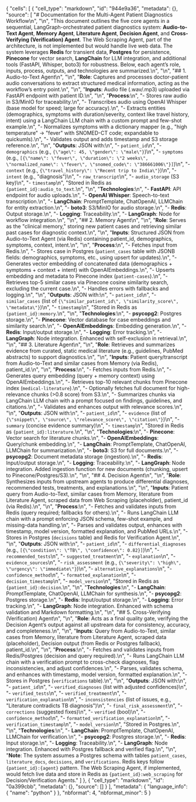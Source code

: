 {
 "cells": [
  {
   "cell_type": "markdown",
   "id": "944e9a36",
   "metadata": {},
   "source": [
    "# Documentation for the Multi-Agent Patient Diagnostics Workflow\n",
    "\n",
    "This document outlines the five core agents in a sequential, LangGraph-orchestrated patient diagnostics system: **Audio-to-Text Agent**, **Memory Agent**, **Literature Agent**, **Decision Agent**, and **Cross-Verifying (Verification) Agent**. The Web Scraping Agent, part of the architecture, is not implemented but would handle live web data. The system leverages **Redis** for transient data, **Postgres** for persistence, **Pinecone** for vector search, **LangChain** for LLM integration, and additional tools (FastAPI, Whisper, boto3) for robustness. Below, each agent’s role, inputs, process, outputs, and technologies are summarized.\n",
    "\n",
    "## 1. Audio-to-Text Agent\n",
    "\n",
    "**Role**: Captures and processes doctor-patient audio conversations to extract structured medical information, acting as the workflow’s entry point.\n",
    "\n",
    "**Inputs**: Audio file (.wav/.mp3) uploaded via FastAPI endpoint with patient ID.\n",
    "\n",
    "**Process**:\n",
    "- Stores raw audio in S3/MinIO for traceability.\n",
    "- Transcribes audio using OpenAI Whisper (base model for speed; large for accuracy).\n",
    "- Extracts entities (demographics, symptoms with duration/severity, context like travel history, intent) using a LangChain LLM chain with a custom prompt and few-shot example.\n",
    "- Normalizes symptoms with a dictionary mapper (e.g., \"high temperature\" → \"fever\" with SNOMED-CT code; expandable to quickumls).\n",
    "- Validates output and adds timestamp and S3 storage reference.\n",
    "\n",
    "**Outputs**: JSON with:\n",
    "- `patient_id`\n",
    "- `demographics` (e.g., `{\"age\": 45, \"gender\": \"male\"}`)\n",
    "- `symptoms` (e.g., `[{\"name\": \"fever\", \"duration\": \"2 weeks\", \"normalized_name\": \"fever\", \"snomed_code\": \"386661006\"}]`)\n",
    "- `context` (e.g., `{\"travel_history\": \"Recent trip to India\"}`)\n",
    "- `intent` (e.g., \"diagnosis\")\n",
    "- `raw_transcript`\n",
    "- `audio_storage` (S3 key)\n",
    "- `timestamp`\n",
    "Stored in Redis as `{patient_id}:audio_to_text`.\n",
    "\n",
    "**Technologies**:\n",
    "- **FastAPI**: API endpoint for audio uploads.\n",
    "- **OpenAI Whisper**: Speech-to-text transcription.\n",
    "- **LangChain**: PromptTemplate, ChatOpenAI, LLMChain for entity extraction.\n",
    "- **boto3**: S3/MinIO for audio storage.\n",
    "- **Redis**: Output storage.\n",
    "- **Logging**: Traceability.\n",
    "- **LangGraph**: Node for workflow integration.\n",
    "\n",
    "## 2. Memory Agent\n",
    "\n",
    "**Role**: Serves as the \"clinical memory,\" storing new patient cases and retrieving similar past cases for diagnostic context.\n",
    "\n",
    "**Inputs**: Structured JSON from Audio-to-Text Agent (via Redis) containing patient_id, demographics, symptoms, context, intent.\n",
    "\n",
    "**Process**:\n",
    "- Fetches input from Redis.\n",
    "- Stores case in Postgres (`patient_cases` table with JSONB fields: demographics, symptoms, etc., using upsert for updates).\n",
    "- Generates vector embedding of concatenated data (demographics + symptoms + context + intent) with OpenAIEmbeddings.\n",
    "- Upserts embedding and metadata to Pinecone index (`patient-cases`).\n",
    "- Retrieves top-5 similar cases via Pinecone cosine similarity search, excluding the current case.\n",
    "- Handles errors with fallbacks and logging.\n",
    "\n",
    "**Outputs**: JSON with:\n",
    "- `patient_id`\n",
    "- `similar_cases` (list of `{\"similar_patient_id\", \"similarity_score\", \"metadata\"}`)\n",
    "- `timestamp`\n",
    "Stored in Redis as `{patient_id}:memory`.\n",
    "\n",
    "**Technologies**:\n",
    "- **psycopg2**: Postgres storage.\n",
    "- **Pinecone**: Vector database for case embeddings and similarity search.\n",
    "- **OpenAIEmbeddings**: Embedding generation.\n",
    "- **Redis**: Input/output storage.\n",
    "- **Logging**: Error tracking.\n",
    "- **LangGraph**: Node integration. Enhanced with self-exclusion in retrieval.\n",
    "\n",
    "## 3. Literature Agent\n",
    "\n",
    "**Role**: Retrieves and summarizes evidence from curated, static medical literature (e.g., guidelines, PubMed abstracts) to support diagnostics.\n",
    "\n",
    "**Inputs**: Patient query/transcript from Audio-to-Text and similar cases from Memory (via Redis), patient_id.\n",
    "\n",
    "**Process**:\n",
    "- Fetches inputs from Redis.\n",
    "- Generates query embedding (query + memory context) using OpenAIEmbeddings.\n",
    "- Retrieves top-10 relevant chunks from Pinecone index (`medical-literature`).\n",
    "- Optionally fetches full document for high-relevance chunks (>0.8 score) from S3.\n",
    "- Summarizes chunks via LangChain LLM chain with a prompt focused on findings, guidelines, and citations.\n",
    "- Validates and enhances output with relevance scores.\n",
    "\n",
    "**Outputs**: JSON with:\n",
    "- `patient_id`\n",
    "- `evidence` (list of `{\"snippet\", \"source\", \"relevance_score\", \"citation\"}`)\n",
    "- `summary` (concise evidence summary)\n",
    "- `timestamp`\n",
    "Stored in Redis as `{patient_id}:literature`.\n",
    "\n",
    "**Technologies**:\n",
    "- **Pinecone**: Vector search for literature chunks.\n",
    "- **OpenAIEmbeddings**: Query/chunk embedding.\n",
    "- **LangChain**: PromptTemplate, ChatOpenAI, LLMChain for summarization.\n",
    "- **boto3**: S3 for full documents.\n",
    "- **psycopg2**: Document metadata storage (ingestion).\n",
    "- **Redis**: Input/output storage.\n",
    "- **Logging**: Traceability.\n",
    "- **LangGraph**: Node integration. Added ingestion function for new documents (chunking, upsert to Pinecone/Postgres/S3).\n",
    "\n",
    "## 4. Decision Agent\n",
    "\n",
    "**Role**: Synthesizes inputs from upstream agents to produce differential diagnoses, recommended tests, treatments, and explanations.\n",
    "\n",
    "**Inputs**: Patient query from Audio-to-Text, similar cases from Memory, literature from Literature Agent, scraped data from Web Scraping (placeholder), patient_id (via Redis).\n",
    "\n",
    "**Process**:\n",
    "- Fetches and validates inputs from Redis (query required; fallbacks for others).\n",
    "- Runs LangChain LLM chain with a prompt enforcing JSON schema, few-shot example, and missing-data handling.\n",
    "- Parses and validates output, enhances with timestamp, model version, formatted explanation, and PubMed URLs.\n",
    "- Stores in Postgres (`decisions` table) and Redis for Verification Agent.\n",
    "\n",
    "**Outputs**: JSON with:\n",
    "- `patient_id`\n",
    "- `differential_diagnoses` (e.g., `[{\"condition\": \"TB\", \"confidence\": 0.82}]`)\n",
    "- `recommended_tests`\n",
    "- `suggested_treatment`\n",
    "- `explanation`\n",
    "- `evidence_sources`\n",
    "- `risk_assessment` (e.g., `{\"severity\": \"high\", \"urgency\": \"immediate\"}`)\n",
    "- `alternative_explanations`\n",
    "- `confidence_method`\n",
    "- `formatted_explanation`\n",
    "- `decision_timestamp`\n",
    "- `model_version`\n",
    "Stored in Redis as `{patient_id}:decision`.\n",
    "\n",
    "**Technologies**:\n",
    "- **LangChain**: PromptTemplate, ChatOpenAI, LLMChain for synthesis.\n",
    "- **psycopg2**: Postgres storage.\n",
    "- **Redis**: Input/output storage.\n",
    "- **Logging**: Error tracking.\n",
    "- **LangGraph**: Node integration. Enhanced with schema validation and Markdown formatting.\n",
    "\n",
    "## 5. Cross-Verifying (Verification) Agent\n",
    "\n",
    "**Role**: Acts as a final quality gate, verifying the Decision Agent’s output against all upstream data for consistency, accuracy, and completeness.\n",
    "\n",
    "**Inputs**: Query from Audio-to-Text, similar cases from Memory, literature from Literature Agent, scraped data (placeholder), Decision output (from Redis or Postgres fallback), patient_id.\n",
    "\n",
    "**Process**:\n",
    "- Fetches and validates inputs from Redis/Postgres (decision and query required).\n",
    "- Runs LangChain LLM chain with a verification prompt to cross-check diagnoses, flag inconsistencies, and adjust confidences.\n",
    "- Parses, validates schema, and enhances with timestamp, model version, formatted explanation.\n",
    "- Stores in Postgres (`verifications` table).\n",
    "\n",
    "**Outputs**: JSON with:\n",
    "- `patient_id`\n",
    "- `verified_diagnoses` (list with adjusted confidences)\n",
    "- `verified_tests`\n",
    "- `verified_treatment`\n",
    "- `verification_explanation`\n",
    "- `inconsistencies` (list of issues, e.g., \"Literature contradicts TB diagnosis\")\n",
    "- `final_risk_assessment`\n",
    "- `corrections` (suggested fixes)\n",
    "- `verified` (bool)\n",
    "- `confidence_method`\n",
    "- `formatted_verification_explanation`\n",
    "- `verification_timestamp`\n",
    "- `model_version`\n",
    "Stored in Postgres.\n",
    "\n",
    "**Technologies**:\n",
    "- **LangChain**: PromptTemplate, ChatOpenAI, LLMChain for verification.\n",
    "- **psycopg2**: Postgres storage.\n",
    "- **Redis**: Input storage.\n",
    "- **Logging**: Traceability.\n",
    "- **LangGraph**: Node integration. Enhanced with Postgres fallback and verified flag.\n",
    "\n",
    "**Note**: The system assumes a Postgres schema with tables `patient_cases`, `literature_docs`, `decisions`, and `verifications`. Redis keys follow `{patient_id}:{agent}` pattern. The Web Scraping Agent, if implemented, would fetch live data and store in Redis as `{patient_id}:web_scraping` for Decision/Verification Agents."
   ]
  },
  {
   "cell_type": "markdown",
   "id": "0a399cbb",
   "metadata": {},
   "source": []
  }
 ],
 "metadata": {
  "language_info": {
   "name": "python"
  }
 },
 "nbformat": 4,
 "nbformat_minor": 5
}

